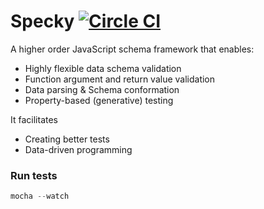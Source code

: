 # Specky [![Circle CI](https://circleci.com/gh/settinghead/specky.svg?style=svg)](https://circleci.com/gh/settinghead/specky)

A higher order JavaScript schema framework that enables:

- Highly flexible data schema validation
- Function argument and return value validation
- Data parsing & Schema conformation
- Property-based (generative) testing

It facilitates

- Creating better tests
- Data-driven programming

### Run tests

```js
mocha --watch
```
